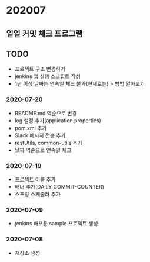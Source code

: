 # 202007

## 일일 커밋 체크 프로그램

## TODO
- 프로젝트 구조 변경하기
- jenkins 앱 실행 스크립트 작성
- 1년 이상 날짜는 연속일 체크 불가(현재로는) > 방법 알아보기

### 2020-07-20
- README.md 역순으로 변경
- log 설정 추가(application.properties)
- pom.xml 추가
- Slack 메시지 전송 추가
- restUtils, common-utils 추가
- 날짜 역순으로 연속일 체크

### 2020-07-19
- 프로젝트 이름 추가
- 배너 추가(DAILY COMMIT-COUNTER)
- 스프링 스케줄러 추가

### 2020-07-09
- jenkins 배포용 sample 프로젝트 생성

### 2020-07-08
- 저장소 생성